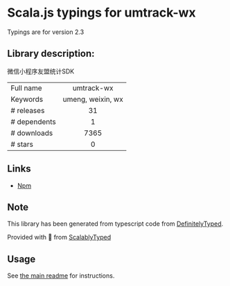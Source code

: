 
# Scala.js typings for umtrack-wx

Typings are for version 2.3

## Library description:
微信小程序友盟统计SDK

|                    |                 |
| ------------------ | :-------------: |
| Full name          | umtrack-wx |
| Keywords           | umeng, weixin, wx |
| # releases         | 31 |
| # dependents       | 1 |
| # downloads        | 7365 |
| # stars            | 0 |

## Links
- [Npm](https://www.npmjs.com/package/umtrack-wx)
    


## Note
This library has been generated from typescript code from [DefinitelyTyped](https://definitelytyped.org).

Provided with :purple_heart: from [ScalablyTyped](https://github.com/oyvindberg/ScalablyTyped)

## Usage
See [the main readme](../../readme.md) for instructions.


